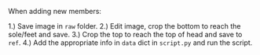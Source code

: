 When adding new members:

1.) Save image in `raw` folder.
2.) Edit image, crop the bottom to reach the sole/feet and save.
3.) Crop the top to reach the top of head and save to `ref`.
4.) Add the appropriate info in `data` dict in `script.py` and run the script.
